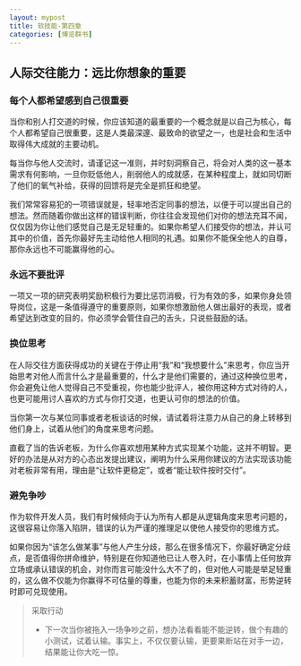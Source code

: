 ```yaml
---
layout: mypost
title: 软技能-第四章
categories: [博览群书]
---
```


## 人际交往能力：远比你想象的重要

### 每个人都希望感到自己很重要

当你和别人打交道的时候，你应该知道的最重要的一个概念就是以自己为核心，每个人都希望自己很重要，这是人类最深邃、最致命的欲望之一，也是社会和生活中取得伟大成就的主要动机。

每当你与他人交流时，请谨记这一准则，并时刻洞察自己，将会对人类的这一基本需求有何影响，一旦你贬低他人，削弱他人的成就感，在某种程度上，就如同切断了他们的氧气补给，获得的回馈将是完全是抓狂和绝望。

我们常常容易犯的一项错误就是，轻率地否定同事的想法，以便于可以提出自己的想法。然而随着你做出这样的错误判断，你往往会发现他们对你的想法充耳不闻，仅仅因为你让他们感觉自己是无足轻重的。如果你希望人们接受你的想法，并认可其中的价值，首先你最好先主动给他人相同的礼遇。如果你不能保全他人的自尊，那你永远也不可能赢得他的心。

### 永远不要批评

一项又一项的研究表明奖励积极行为要比惩罚消极，行为有效的多，如果你身处领导岗位，这是一条值得遵守的重要原则，如果你想激励他人做出最好的表现，或者希望达到改变的目的，你必须学会管住自己的舌头，只说些鼓励的话。

### 换位思考

在人际交往方面获得成功的关键在于停止用“我”和“我想要什么”来思考，你应当开始思考对他人而言什么才是最重要的，什么才是他们需要的，通过这种换位思考，你会避免让他人觉得自己不受重视，你也能少批评人，被你用这种方式对待的人，也更可能用讨人喜欢的方式与你打交道，也更认可你的想法的价值。

当你第一次与某位同事或者老板谈话的时候，请试着将注意力从自己的身上转移到他们身上，试着从他们的角度来思考问题。

直截了当的告诉老板，为什么你喜欢想用某种方式实现某个功能，这并不明智。更好的办法是从对方的心态出发提出建议，阐明为什么采用你建议的方法实现该功能对老板非常有用，理由是“让软件更稳定”，或者“能让软件按时交付”。

### 避免争吵

作为软件开发人员，我们有时候倾向于认为所有人都是从逻辑角度来思考问题的，这很容易让你落入陷阱，错误的认为严谨的推理足以使他人接受你的思维方式。

如果你因为“该怎么做某事”与他人产生分歧，那么在很多情况下，你最好确定分歧点，是否值得你拼命维护，特别是在你知道他已让人卷入时，在小事情上任何放弃立场或承认错误的机会，对你而言可能没什么大不了的，但对他人可能是举足轻重的，这么做不仅能为你赢得不可估量的尊重，也能为你的未来积蓄财富，形势逆转时即可兑现使用。

> 采取行动
>
> * 下一次当你被拖入一场争吵之前，想办法看看能不能逆转，做个有趣的小测试，试着认输。事实上，不仅仅要认输，更要果断站在对手一边，结果能让你大吃一惊。
